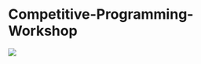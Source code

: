 # Competitive-Programming-Workshop
![](https://github.com/NinoRataDeCMasMas/Competitive-Programming-Workshop/CompetitiveProgrammingWorkshop.png)      
